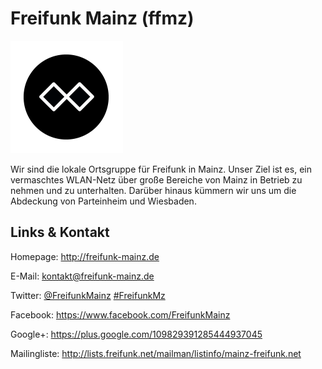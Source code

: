 # Freifunk Mainz (ffmz)
![Freifunk Mainz](./ffmz.logo.png)

Wir sind die lokale Ortsgruppe für Freifunk in Mainz.
Unser Ziel ist es, ein vermaschtes WLAN-Netz über große Bereiche von
Mainz in Betrieb zu nehmen und zu unterhalten.
Darüber hinaus kümmern wir uns um die Abdeckung von Parteinheim und Wiesbaden.


## Links &amp; Kontakt

Homepage: <http://freifunk-mainz.de>


E-Mail: [kontakt@freifunk-mainz.de](mailto:kontakt@freifunk-mainz.de)

Twitter: [@FreifunkMainz](https://twitter.com/@FreifunkMainz) [#FreifunkMz](https://twitter.com/search?q=%23FreifunkMz)


Facebook: <https://www.facebook.com/FreifunkMainz>

Google+: <https://plus.google.com/109829391285444937045>



Mailingliste: <http://lists.freifunk.net/mailman/listinfo/mainz-freifunk.net>


